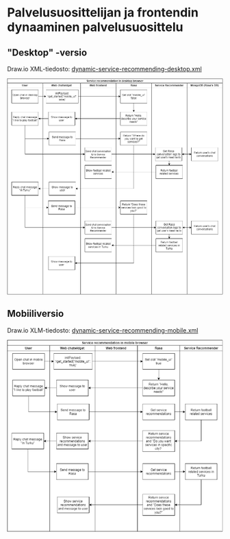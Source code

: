 # Palvelusuosittelijan ja frontendin dynaaminen palvelusuosittelu

## "Desktop" -versio

Draw.io XML-tiedosto: [dynamic-service-recommending-desktop.xml](/.attachments/dynamic-service-recommending-desktop.xml)

![dynamic-service-recommending-desktop.png](/.attachments/dynamic-service-recommending-desktop.png)

## Mobiiliversio

Draw.io XLM-tiedosto: [dynamic-service-recommending-mobile.xml](/.attachments/dynamic-service-recommending-mobile.xml)

![dynamic-service-recommending-mobile.png](/.attachments/dynamic-service-recommending-mobile.png)
